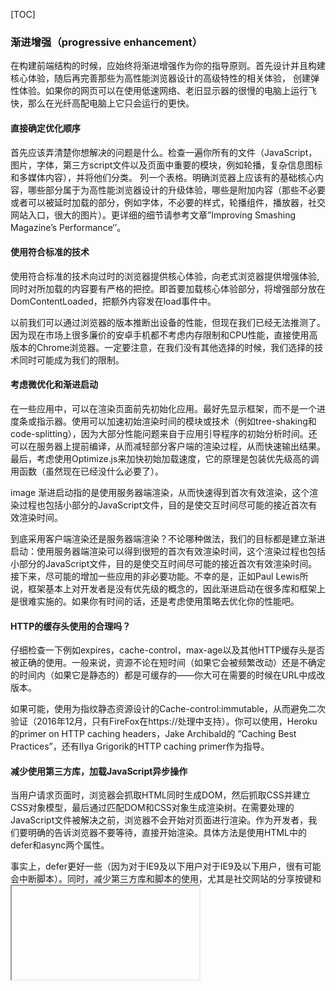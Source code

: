 [TOC]

### 渐进增强（progressive enhancement）
在构建前端结构的时候，应始终将渐进增强作为你的指导原则。首先设计并且构建核心体验，随后再完善那些为高性能浏览器设计的高级特性的相关体验，
创建弹性体验。如果你的网页可以在使用低速网络、老旧显示器的很慢的电脑上运行飞快，那么在光纤高配电脑上它只会运行的更快。


#### 直接确定优化顺序
首先应该弄清楚你想解决的问题是什么。检查一遍你所有的文件（JavaScript，图片，字体，第三方script文件以及页面中重要的模块，例如轮播，复杂信息图标和多媒体内容），并将他们分类。
列一个表格。明确浏览器上应该有的基础核心内容，哪些部分属于为高性能浏览器设计的升级体验，哪些是附加内容（那些不必要或者可以被延时加载的部分，例如字体，不必要的样式，轮播组件，播放器，社交网站入口，很大的图片）。更详细的细节请参考文章”Improving Smashing Magazine’s Performance‘’。

#### 使用符合标准的技术
使用符合标准的技术向过时的浏览器提供核心体验，向老式浏览器提供增强体验, 同时对所加载的内容要有严格的把控。即首要加载核心体验部分，将增强部分放在DomContentLoaded，把额外内容发在load事件中。

以前我们可以通过浏览器的版本推断出设备的性能，但现在我们已经无法推测了。因为现在市场上很多廉价的安卓手机都不考虑内存限制和CPU性能，直接使用高版本的Chrome浏览器。一定要注意，在我们没有其他选择的时候，我们选择的技术同时可能成为我们的限制。

#### 考虑微优化和渐进启动
在一些应用中，可以在渲染页面前先初始化应用。最好先显示框架，而不是一个进度条或指示器。使用可以加速初始渲染时间的模块或技术（例如tree-shaking和code-splitting），因为大部分性能问题来自于应用引导程序的初始分析时间。还可以在服务器上提前编译，从而减轻部分客户端的渲染过程，从而快速输出结果。最后，考虑使用Optimize.js来加快初始加载速度，它的原理是包装优先级高的调用函数（虽然现在已经没什么必要了）。

image
渐进启动指的是使用服务器端渲染，从而快速得到首次有效渲染，这个渲染过程也包括小部分的JavaScript文件，目的是使交互时间尽可能的接近首次有效渲染时间。

到底采用客户端渲染还是服务器端渲染？不论哪种做法，我们的目标都是建立渐进启动：使用服务器端渲染可以得到很短的首次有效渲染时间，这个渲染过程也包括小部分的JavaScript文件，目的是使交互时间尽可能的接近首次有效渲染时间。接下来，尽可能的增加一些应用的非必要功能。不幸的是，正如Paul Lewis所说，框架基本上对开发者是没有优先级的概念的，因此渐进启动在很多库和框架上是很难实施的。如果你有时间的话，还是考虑使用策略去优化你的性能吧。

#### HTTP的缓存头使用的合理吗？
仔细检查一下例如expires，cache-control，max-age以及其他HTTP缓存头是否被正确的使用。一般来说，资源不论在短时间（如果它会被频繁改动）还是不确定的时间内（如果它是静态的）都是可缓存的——你大可在需要的时候在URL中成改版本。

如果可能，使用为指纹静态资源设计的Cache-control:immutable，从而避免二次验证（2016年12月，只有FireFox在https://处理中支持）。你可以使用，Heroku的primer on HTTP caching headers，Jake Archibald的 ”Caching Best Practices”，还有IIya Grigorik的HTTP caching primer作为指导。

#### 减少使用第三方库，加载JavaScript异步操作
当用户请求页面时，浏览器会抓取HTML同时生成DOM，然后抓取CSS并建立CSS对象模型，最后通过匹配DOM和CSS对象生成渲染树。在需要处理的JavaScript文件被解决之前，浏览器不会开始对页面进行渲染。作为开发者，我们要明确的告诉浏览器不要等待，直接开始渲染。具体方法是使用HTML中的defer和async两个属性。

事实上，defer更好一些（因为对于IE9及以下用户对于IE9及以下用户，很有可能会中断脚本）。同时，减少第三方库和脚本的使用，尤其是社交网站的分享按键和<iframe>嵌入（比如地图）。你可以使用静态的社交网站分享按键（例如SSBG的）和指向交互地图的静态链接去代替他们。

####  图片是否被正确优化？
尽可能的使用带有srcset，sizes还有<picture>元素的响应式图片。你也可以利用<picture>元素的WebP格式，用JPEG格式作为替补（参见Andreas Bovens的code snippet）或是使用内容协商（使用接受头）。Sketch原本就支持WebP，WebP图片可以直接被Photoshop的WebP plugin导出。当然也有很多其他方法。

image
响应图片断点生成器可自动处理图片

你也可以使用客户端提示，现在浏览器也可以做到。在用来生成响应图片的源文件过少时，使用响应图片断点生成器或类似Cloudinary的服务自动的优化图片。在很多案例中，单独使用sreset和sizes都带来了很大的收益。在本网站上，我们给文件添加-opt后缀——例如brotli-compression-opt.png；这样团队的每一个人就知道这些带着后最的图片是被优化过的。

####  图片的进一步优化
当你在编写登陆界面的时候，发现页面上的图片加载的特别快，这时你需要确认一下JPEG格式文件是否已经通过mozJPEG（它可以操作扫描等级从而提高渲染时间）优化和压缩，PNG格式对应Pingo，GIF需要用到Lossy GIF，SVG要使用SVGOMG。对图片不重要的部分进行模糊处理（使用高斯模糊过滤器处理他们），从而减少文件大小，最后你可能还要去彩色化使图片变成黑白，从而减少更多的容量。对于背景图片，使用Photoshop保持0到10%的质量输出是绝对可以接受的。

如果你还觉得不够，那你可以通过多重背景图片技术来提高图片的感知性能。

####  网页字体优化了吗？
你用来修饰网页字体的服务很有可能毫无用处，包括字形和额外的特性。如果你在使用开源的字体，尝试用字体库中某一个小的子集或是自己归类一个小的子集从而压缩文件大小（例如通过一些特殊的注音符号引用Latin）。WOFF2 support是个非常不错的选择，如果浏览器不支持，那你可以将WOFF和OTF作为备用。你也可以从Zach Leatherman的“Comprehensive Guide to Font-Loading Strategies”一文中选择一个合适的策略，然后使用服务器来缓存字体。如果想要快速入门，Pixel Ambacht的教程与案例会让你的字体变得尽然有序。

image
Zach Leatherman的“Comprehensive Guide to Font-Loading Strategies”提供了一打可以让字体传输变得更好的选项

如果你用的是第三方服务器主机，没办法自己在服务器上对字体进行操作，一定看看Web Font Loader。FOUT is better than FOIT中提到，在备选情况下立即渲染文本，并且异步加载字体——你也可以使用loadCSS实现这个。你可能也会避免本地OS上安装字体。

####  快速执行关键部分的CSS
为了确保浏览器尽可能快的渲染你的页面，先收集页面首次可见部分的CSS文件（也叫决定性CSS或上半版CSS）进行渲染，然后将它加入页面的部分，从而避免重复操作。因为慢启动阶段对交换包大小的限制，你关键CSS文件的大小也被限制在14KB左右。如果高于这个值，浏览器需要重复一些步骤来获取更多的样式。关键CSS是允许你这样做的。可能对每个模板都需要这个操作。如果可能，考虑一下用Fiament Group用的条件内敛方法。

通过HTTP/2，关键CSS可以单独存为CSS文件，通过服务器传输，而且可以避免HTML膨胀。服务器传输缺乏连续支持，并且存在一些超高速缓存的问题（Hooman Beheshti演示的前144页）。事实上，这样会导致网络缓冲区膨胀。因为TCP的慢启动，服务器传输在稳定的连接下会更有效率。所以你可能需要建立带有缓存的HTTP/2服务器传输机制。但请记住，新的cache-digest规则会否定手动建立的需要缓存的服务器的请求。

####  通过tree-shaking和code-splitting减少净负载
Tree-shaking是通过保留那些在项目过程中真正需要的代码从而清理你的构建过程的一种方式。你可以用Webpack 2来提出那些没用的住配置文件，用UnCSS或Helium从CSS中取出不需要的样式。同理，也可以考虑学习一下如何编写高效的CSS选择器，以及如何避免膨胀和高费的样式。

Code-splitting是另一个Webpack特性，它可以根据按需加载的块将你的代码分开。只要你在代码中定义了分离点，Webpack便会处理好相关的输出文件。它基本上能保证你初始下载的内容很小，而且在需求被添加时按需请求代码。

Rollup所展示的结果要比Browserify配置文件所显示的好得多。所以当我们想使用类似工具的时候，或许应该看看Rollupify，它将ECMAScript2015模块变成了一个更大的CommonJS模块——因为小模块没准有出乎意料的高性能成本，这源自于你对打包工具模块系统的选择。

####  提升渲染性能
使用类似CSS containment的方法对高消耗组建进行隔离，从而限制浏览器样式的范围，可以作用在为无canvas的浏览工作的布局和装饰工作中，或是用在第三方工具上。要确保页面滚动和出现动画效果时没有延迟，别忘了之前提到过的每秒60帧的原则。如果没办法做到，那就尽可能保证每秒帧数的大致范围在15到60帧。使用CSS中的will-change通知浏览器哪些元素和属性发生了变化。

也记得要衡量渲染执行中的性能（可以用DevTools）。可以参照Udacity上Paul Lewis的免费课程——浏览器渲染优化，作为入门。还有一篇Sergey Chikuyonok的文章讲了如何正确的用GPU动画。

####  预热网络连接，加快传输速度
使用页面框架，对高消耗组建延迟加载（字体，JS文件，循环播放，视频和内嵌框架）。使用资源提示来节省在dns-prefetch（指的是在后台执行DNS检索），preconnect（指要求浏览器在后台进行握手链接（DNS，TCP，TLS）），prerender（指要求浏览器在后台对特定页面进行渲染），preload（指的是提前取出暂不执行的源文件）。根据你浏览器的支持情况，尽量使用preconnect来代替dns-prefetch，而且在使用prefetch和prerender要特别小心——后者（prerender）只有在你非常确信用户下一步操作的情况下再去使用（比如购买流程中）。

HTTP/2
####  准备好使用HTTP/2
Google开始向着更安全网页的方向努力，并且将所有Chrome上的HTTP网页定义为“不安全”时，你或许应该考虑是继续使用HTTP/1.1，还是将目光转向HTTP/2环境。虽然初期投入比较大，但是使用HTTP/是大趋势，而且在熟练掌握之后，你可以使用service worker和服务器推送技术让行性能再提升一大截。

image
现在，Google计划把所有HTTP页面标记为不安全，并且将HTTP安全指示器设置为与Chrome用来拦截HTTPS的红色三角相同的图标。

使用HTTP/2的环境的缺点在于你要转移到HTTPS上，并且根据你HTTP/1.1用户的数量（主要指使用过时操作系统和过时浏览器的用户），你需要适应不同的建构过程，才能发送不同的建构。注意：不论是迁移还是新的构建过程都可能非常棘手而且耗时很多。

####  service workers是否为超高速缓存和网络提供预设机制？
没有经过优化的网络可以比用户机器的本地缓存跑得更快。如果你的网站在HTTPS上运行，你可以参考“实用主义者的service workers手册”，然后把静态资源存在service worker的缓存中，把离线预设（甚至离线页面）存在用户机器方便检索，这样比多次进行网络连接更有效。你还可以参考Jake的离线使用手册和免费的Udactiy课程“离线网络应用”。如果浏览器支持，那就再好不过了，预设就能在任何地方代替网络了。

#### 合理使用 CDN

根据你拥有的动态数据量，你可以将部分内容外包给静态站点生成工具 如 Jekyll、Hexo 生成的静态文件，接着把静态文件推到 CDN  中，最后 CDN 只是提供静态文件的静态版本。所以这样就可以避免发起对数据库的读写请求。你甚至可以选择一个基于 CDN 的静态主机平台，(这样就可以)通过给页面添加可交互组件的方式来丰富你的页面，并以此作为性能提升的标志 (JAMStack)。
请注意，CDN 也是可以托管并卸载（offload）动态内容的，所以咱们没有必要把 CDN 的服务范围限定在静态资源。（另外需要你记住的是），不管你的 CDN 是否执行内容压缩（GZip）、内容转换、HTTP/2 传输以及 ESI（一种标记语言，可以用它把网页划分为单独的可缓存的实体）等操作，我们还是需要复核上述操作的，这是因为上述操作不仅会在 CDN 的 edge 处（服务器最接近用户的地方）聚合页面中的静态以及动态内容，也还会执行其它任务。

#### 图片优化进阶别

    现在有一个至关重要着陆页，有一个特定的图片的加载速度非常关键，确保 JPEGs 是渐进式的并且使用 Adept、 mozJPEG （通过操纵扫描级来改善开始渲染时间）或者 Guetzli 压缩，谷歌新的开源编码器重点是能够感官的性能，并借鉴 Zopfli 和 WebP。唯一的 不足 是：处理的时间慢（每百万像素 CPU 一分钟）。至于 png，我们可以使用 Pingo，和 svgo，对于 SVG 的处理，我们使用 SVGO 或 SVGOMG
    每一个图像优化的文章会说明，但始终会提醒要保持矢量资源干净和紧密。确保清理未使用的资源，删除不必要的元数据，并减少图稿中的路径点数量（从而减少SVG代码）。（感谢，Jeremy！）
    到目前为止，这些优化只涵盖了基础知识。 Addy Osmani 已经发布了 一个非常详细的基本图像优化指南，深入到图像压缩和颜色管理的细节。 例如，您可以模糊图像中不必要的部分（通过对其应用高斯模糊滤镜）以减小文件大小，最终甚至可以开始移除颜色或将图像变成黑白色，以进一步缩小图像尺寸。 对于背景图像， 从Photoshop 导出的照片质量为 0 到 10％ 也是绝对可以接受的。
    那么 GIF 图片呢？我们可以使用 循环的 HTML5 视频，而不是影响渲染性能和带宽的重度 GIF 动画，而使用循环的 HTML5 视频，虽然 <video> 会使得 浏览器的性能很慢，但是与图像不同的是，浏览器不会预先加载 <video> 内容。我们也可以使用 Lossy GIF, gifsicle 或者 giflossy 添加有损压缩 GIF。
    好 消息: 希望不久以后我们可以使用 <img src=".mp4"> 来加载视频, 早期的测试表明 img 标签比同等大小的 GIF 显示速度的要快 20 多倍，解析速度要快 7 倍多。
    还不够好？那么，你也可以使用 多个背景图像技术 提高图像的感知性能。 记着，减少对比度  和模糊不必要的细节（或消除颜色）也可以减小文件的大小。 你需要放大一个小照片而不失真？考虑使用 Letsenhance.io

    Zach Leatherman 的 字体加载策略综合指南 提供了十几种更好的网页字体发送选项


#### 你是否异步加载 JavaScript？

当用户请求页面时，浏览器获取 HTML 并构造 DOM，然后获取 CSS 并构造 CSSOM，然后通过匹配 DOM 和 CSSOM 生成一个渲染树。如果有任何的 JavaScript 需要解决，浏览器将不会开始渲染页面，直到 JavaScript 解决完毕，这样就会延迟渲染。 作为开发人员，我们必须明确告诉浏览器不要等待并立即开始渲染页面。 为脚本执行此操作的方法是使用 HTML 中的 defer 和 async 属性。
事实证明，我们 应该把 async 改为 defer（因为 ie9 及以下不支持 async）。 另外，如上所述，限制第三方库和脚本的影响，特别是使用社交共享按钮和嵌入的 <iframe> 嵌入（如地图）。 大小限制 有助于防止 JavaScript 库过大：如果您不小心添加了大量依赖项，该工具将通知你并抛出错误。 你可以使用 静态社交分享按钮（如通过 SSBG ）和 静态链接 来代替交互式地图。

你对开销很大的 JS 是否使用懒加载并使用 Intersection Observer？

如果您需要延迟加载图片、视频、广告脚本、A/B 测试脚本或任何其他资源，则可以使用 Intersection Observer API，它提供了一种方法异步观察目标元素与 祖先元素或顶层文档的视口。基本上，你需要创建一个新的 IntersectionObserver 对象，它接收一个回调函数和一组选项。 然后我们添加一个目标来观察。
当目标变得可见或不可见时执行回调函数，所以当它拦截视口时，可以在元素变得可见之前开始采取一些行动。 事实上，我们可以精确地控制观察者的回调何时被调用，使用 rootMargin 和 threshold（一个数字或者一个数字数组来表示目标可见度的百分比）。Alejandro Garcia Anglada 发表了一个 简单的教程 关于如何实际实施的教程。
你甚至可以通过向你的网页添加 渐进式图片加载 来将其提升到新的水平。 与 Facebook，Pinterest 和 Medium 类似，你可以首先加载低质量或模糊的图像，然后在页面继续加载时，使用 Guy Podjarny 提出的 LQIP (Low Quality Image Placeholders) technique（低质量图像占位符）技术替换它们的清晰版本。（可以参考知乎）
如果技术提高了用户体验，观点就不一样了，但它肯定会提高第一次有意义的绘画的时间。我们甚至可以通过使用 SQIP 创建图像的低质量版本作为 SVG 占位符来实现自动化。 这些占位符可以嵌入 HTML 中，因为它们自然可以用文本压缩方法压缩。 Dean Hume 在他的文章中 描述了 如何使用 Intersection Observer 来实现这种技术。
浏览器支持程度如何呢？Decent，与 Chrome，火狐，Edge 和 Samsung Internet 已经支持了。 WebKit 目前 正在开发中。如果浏览器不支持呢？ 如果不支持Intersection Observer，我们仍然可以 延迟加载 一个 polyfill 或立即加载图像。甚至还有一个 library。
通常，我们会使用懒加载来处理所有代价较大的组件，如字体，JavaScript，轮播，视频和 iframe。 你甚至可以根据网络质量调整内容服务。网络信息 API，特别是 navigator.connection.effectiveType（Chrome 62+）使用 RTT 和下行链路值来更准确地表示连接和用户可以处理的数据。 您可以使用它来完全删除视频自动播放，背景图片或 Web 字体，以便连接速度太慢。

#### 你是否优先加载关键的 CSS？

为确保浏览器尽快开始渲染页面，通常 会收集开始渲染页面的第一个可见部分所需的所有 CSS（称为 “关键CSS” 或 “首屏 CSS”）并将其内联添加到页面的 <head> 中，从而减少往返。 由于在慢启动阶段交换包的大小有限，所以关键 CSS 的预算大约是 14 KB。
如果超出这个范围，浏览器将需要额外往返取得更多样式。  CriticalCSS 和 Critical 可以做到这一点。 你可能需要为你使用的每个模板执行此操作。 如果可能的话，考虑使用 Filament Group 使用的 条件内联方法。
使用 HTTP/2，关键 CSS 可以存储在一个单独的 CSS 文件中，并通过 服务器推送 来传递，而不会增大 HTML 的大小。 问题在于，服务器推送是很 麻烦，因为浏览器中存在许多问题和竞争条件。 它一直不被支持，并有一些缓存问题（参见 [Hooman Beheshti介绍的文章](Hooman Beheshti's presentation) 114 页内容）。事实上，这种影响可能是 负面的，会使网络缓冲区膨胀，从而阻止文档中的真实帧被传送。 而且，由于 TCP 启动缓慢，似乎服务器推送在热连接上 更加有效。
即使使用 HTTP/1，将关键 CSS 放在根目录上的单独文件中也是有 好处的，有时甚至比缓存和内联更为有效。 Chrome 请求这个页面的时候会再发送一个 HTTP 连接到根目录，从而不需要 TCP 连接来获取这个 CSS（感谢 Philip！）
需要注意的一点是：和 preload 不同的是，preload 可以触发来自任何域的预加载，而你只能从你自己的域或你所授权的域中推送资源。 一旦服务器得到来自客户端的第一个请求，就可以启动它。 服务器将资源压入缓存，并在连接终止时被删除。 但是，由于可以在多个选项卡之间重复使用 HTTP/2 连接，所以推送的资源也可以被来自其他选项卡的请求声明（感谢 Inian！）。
目前，服务器并没有一个简单的方法得知被推送的资源 是否已经存在于用户的缓存中，因此每个用户的访问都会继续推送资源。因此，您可能需要创建一个 缓存监测 HTTP/2 服务器推送机制。如果被提取，您可以尝试从缓存中获取它们，这样可以避免再次推送。
但请记住，新的 cache-digest 规范 无需手动建立这样的 “缓存感知” 的服务器，基本上在 HTTP/2 中声明的一个新的帧类型就可以表达该主机的内容。因此，它对于 CDN 也是特别有用的。
对于动态内容，当服务器需要一些时间来生成响应时，浏览器无法发出任何请求，因为它不知道页面可能引用的任何子资源。 在这种情况下，我们可以预热连接并增加 TCP 拥塞窗口大小，以便将来的请求可以更快地完成。 而且，所有内联配置对于服务器推送都是较好的选择。事实上，Inian Parameshwaran 对 HTTP/2 Push 和 HTTP Preload 进行了比较 深入的研究，内容很不错，其中包含了您可能需要的所有细节。服务器到底是推送还是不推送呢？你可以阅读一下 Colin Bendell 的  Should I Push?。
底线：正如 Sam Saccone 所说，preload 有利于将资源的开始下载时间更接近初始请求， 而服务器推送是一个完整的 RTT（或 更多，这取决于您的服务器反应时间 —— 如果你有一个服务器可以防止不必要的推送。

你使用 流响应 吗？通过流，在初始导航请求中呈现的 HTML 可以充分利用浏览器的流式 HTML 解析器。

#### 你使用流响应吗?

streams 经常被遗忘和忽略，它提供了异步读取或写入数据块的接口，在任何给定的时间内，只有一部分数据可能在内存中可用。 基本上，只要第一个数据块可用，它们就允许原始请求的页面开始处理响应，并使用针对流进行优化的解析器逐步显示内容。
我们可以从多个来源创建一个流。例如，您可以让服务器构建一个壳子来自于缓存，内容来自网络的流，而不是提供一个空的 UI 外壳并让它填充它。 正如 Jeff Posnick 指出的，如果您的 web 应用程序由 CMS 提供支持的，那么服务器渲染 HTML 是通过将部分模板拼接在一起来呈现的，该模型将直接转换为使用流式响应，而模板逻辑将从服务器复制而不是你的服务器。Jake Archibald 的 The Year of Web Streams 文章重点介绍了如何构建它。对于性能的提升是非常明显的。
流式传输整个 HTML 响应的一个重要优点是，在初始导航请求期间呈现的 HTML 可以充分利用浏览器的流式 HTML 解析器。 在页面加载之后插入到文档中的 HTML 块（与通过 JavaScript 填充的内容一样常见）无法利用此优化。
浏览器支持程度如何呢? 详情请看这里 Chrome 52+、Firefox 57、Safari 和 Edge 支持此 API 并且服务器已经支持所有的 现代浏览器.

#### 你使用 Save-Data 存储数据吗?

特别是在新兴市场工作时，你可能需要考虑优化用户选择节省数据的体验。 Save-Data 客户端提示请求头 允许我们为成本和性能受限的用户定制应用程序和有效载荷。 实际上，您可以将 高 DPI 图像的请求重写为低 DPI 图像，删除网页字体和花哨的特效，关闭视频自动播放，服务器推送，甚至更改提供标记的方式。
该头部目前仅支持 Chromium，Android 版 Chrome 或 桌面设备上的 Data Saver 扩展。最后，你还可以使用 service worker 和 Network Information API 来提供基于网络类型的低/高分辨率的图像。

#### 你是否激活了连接以加快传输？

使用 资源提示 来节约时间，如 dns-prefetch （在后台执行 DNS 查询），preconnect （告诉浏览器在后台进行连接握手（DNS, TCP, TLS）），prefetch (告诉浏览器请求一个资源) 和 preload (预先获取资源而不执行他们)。
最近，我们至少会使用 preconnect 和 dns-prefetch，我们会小心使用 prefetch 和 preload；前者只能在你非常确定用户后续需要什么资源的情况下使用（类似于采购渠道）。注意，prerender 已被弃用，不再被支持。
请注意，即使使用 preconnect 和 dns-prefetch，浏览器也会对它将并行查找或连接的主机数量进行限制，因此最好是将它们根据优先级进行排序（感谢 Philip！）。
事实上，使用资源提示可能是最简单的提高性能的方法，它确实很有效。什么时候该使用呢？Addy Osmani 已经做了解释，我们应该预加载确定将在当前页面中使用的资源。预获取可能用于未来页面的资源，例如用户尚未访问的页面所需的 Webpack 包。
Addy 的关于 Chrome 中加载优先级的文章展示了 Chrome 是如何精确地解析资源提示的，因此一旦你决定哪些资源对页面渲染比较重要，你就可以给它们赋予比较高的优先级。你可以在 Chrome DevTools 网络请求表格（或者 Safari Technology Preview）中启动“priority”列来查看你的请求的优先级。

DevTools 中的 "Priority" 列。图片来源于：Ben Schwarz，重要的请求
例如，由于字体通常是页面上的重要资源，所以最好使用 preload 请求浏览器下载字体。你也可以 动态加载 JavaScript ，从而有效的执行延迟加载。同样的，因为 <link rel="preload"> 接收一个 media 的属性，你可以基于 @media 查询规则来有选择性地优先加载资源。
需要注意的一些问题是：preload 可以 将资源的下载时间移到请求开始时，但是这些缓存在内存中的预先加载的资源是绑定在所发送请求的页面上，也就是说预先加载的请求不能被页面所共享。而且，preload 与 HTTP 缓存配合得也很好：如果缓存命中则不会发送网络请求。
因此，它对后发现的资源也非常有用，如：通过 background-image 加载的一幅 hero image，内联关键 CSS （或 JavaScript），并预先加载其他 CSS （或 JavaScript）。此外，只有当浏览器从服务器接收 HTML，并且前面的解析器找到了 preload 标签后，preload 标签才可以启动预加载。由于我们不等待浏览器解析 HTML 以启动请求，所以通过 HTTP 头进行预加载要快一些。早期提示将有助于进一步，在发送 HTML 响应标头之前启动预加载。
请注意：如果你正在使用 preload，as 必须定义否则什么都不会加载，还有，预加载字体时如果没有 crossorigin 属性将会获取两次

#### 你优化渲染性能了吗？

使用 CSS containment 隔离昂贵的组件 - 例如，限制浏览器样式、用于非画布导航的布局和绘画工作，第三方组件的范围。确保在滚动页面没有延迟，或者当一个元素进行动画时，持续地达到每秒 60 帧。如果这是不可能的，那么至少要使每秒帧数持续保持在 60 到 15 的范围。使用 CSS 的 will-change 通知浏览器哪个元素的哪个属性将要发生变化。
此外，评估运行时渲染性能（例如，使用 DevTools）。可以通过学习 Paul Lewis 免费的关于浏览器渲染优化的 Udacity 课程和 Emily Hayman 的文章优化网页动画和交互来入门。
同样，我们有 Sergey Chikuyonok 这篇文章关于如何正确使用 GPU 动画。注意：对 GPU-composited 层的更改是代价最小的，如果你能通过“不透明”和“变形”来触发合成，那么你就是在正确的道路上。

#### 你优化过渲染体验吗？

组件以何种顺序显示在页面上以及我们如何给浏览器提供资源固然重要，但是我们同样也不能低估了感知性能的角色。这一概念涉及到等待的心理学，主要是让用户在其他事情发生时保持忙碌。这就涉及到了感知管理，优先开始，提前完成和宽容管理。
这一切意味着什么？在加载资源时，我们可以尝试始终领先于客户一步，所以将很多处理放置到后台，响应会很迅速。让客户参与进来，我们可以用骨架屏幕（实例演示），而不是当没有更多优化可做时、用加载指示，添加一些动画/过渡欺骗用户体验。

### 是否启动了 OCSP stapling？

通过在你的服务上启动 OCSP stapling，你可以加速 TLS 握手。在线证书状态协议（OCSP）的提出是为了替代证书注销列表（CRL）协议。两个协议都是用于检查一个 SSL 证书是否已被撤回。但是，OCSP 协议不需要浏览器花时间下载然后在列表中搜索认证信息，因此减少了握手时间。

### 你使用（针对 HTTP 响应头压缩的）HPACK 压缩算法了吗？

如果你使用 HTTP/2，请再次检查，确保您的服务针对 HTTP 响应头部实现 HPACK 压缩以减少不必要的开销。由于 HTTP/2 服务相对较新，它们可能不完全支持该规范，HPACK 就是一个例子。可以使用 H2spec 这个伟大的（如果技术上很详细）工具来检查。HPACK作品。

### 按需加载资源
资源（特别是图片）的按需加载或者说惰性加载，可以有助于你的 Web 应用在整体上获得更好的性能。对于使用大量图片的页面来说惰性加载有着显著的三个好处：

减少向服务器发出的并发请求数量（这就使得页面的其他部分获得更快的加载时间）
减少浏览器的内存使用率（更少的图片，更少的内存）
减少服务器端的负载

### 更新：图片编码优化
    我们的一个读者指出了一个非常重要的遗漏：图片编码优化。PNGs 和 JPGs 在 Web 发布时都会使用次优的设置进行编码。通过改变编码器和它的设置，对于需要大量图片的网站来说可以获得有效的改善。流行的解决方案包括 OptiPNG 和jpegtran。

    A guide to PNG optimization 详细描述了 OptiPNG 可以如何用于优化 PNGs。

    The man page for jpegtran 对它的一些特性提供了很好的介绍。

    如果你发现这些指南相对于你的要求来说都太复杂了的话，这儿有一些在线网站可以提供优化服务。也有一些像 RIOT 一样的图形化界面，非常有助于批量操作和结果检查。


#### 2.2.DOM渲染层与GPU硬件加速



（一）CSS属性读写分离：浏览器每次对元素样式进行读操作时，都必须进行一次重新渲染（重排 + 重绘），所以我们在使用JS对元素样式进行读写操作时，最好将两者分离开，先读后写，避免出现两者交叉使用的情况。最最最客观的解决方案，就是不用JS去操作元素样式，这也是我最推荐的。

（二）通过切换class或者使用元素的style.csstext属性去批量操作元素样式。

（三）DOM元素离线更新：当对DOM进行相关操作时，例、appendChild等都可以使用Document Fragment对象进行离线操作，带元素“组装”完成后再一次插入页面，或者使用display:none 对元素隐藏，在元素“消失”后进行相关操作。

（四）将没用的元素设为不可见：visibility: hidden，这样可以减小重绘的压力，必要的时候再将元素显示。

（五）压缩DOM的深度，一个渲染层内不要有过深的子元素，少用DOM完成页面样式，多使用伪元素或者box-shadow取代。

（六）图片在渲染前指定大小：因为img元素是内联元素，所以在加载图片后会改变宽高，严重的情况会导致整个页面重排，所以最好在渲染前就指定其大小，或者让其脱离文档流。

（七）对页面中可能发生大量重排重绘的元素单独触发渲染层，使用GPU分担CPU压力。（这项策略需要慎用，得着重考量以牺牲GPU占用率为代价能否换来可期的性能优化，毕竟页面中存在太多的渲染层对于GPU而言也是一种不必要的压力，通常情况下，我们会对动画元素采取硬件加速。）

 ```
 相关知识:

    对，你没看错，页面的真实样子就是这样，是由多个DOM元素渲染层（Layers）组成的，实际上一个页面在构建完Render Tree之后，是经历了这样的流程才最终呈现在我们面前的：

     ①浏览器会先获取DOM树并依据样式将其分割成多个独立的渲染层

     ②CPU将每个层绘制进绘图中

     ③将位图作为纹理上传至GPU（显卡）绘制

     ④GPU将所有的渲染层缓存（如果下次上传的渲染层没有发生变化，GPU就不需要对其进行重绘）并复合多个渲染层最终形成我们的图像

     从上面的步骤我们可以知道，布局是由CPU处理的，而绘制则是由GPU完成的。

     其实在chrome中，也为我们提供了相关插件供我们查看页面渲染层的分布情况以及GPU的占用率：（所以说，平时我们得多去尝试尝试chrome的那些莫名其妙的插件，真的会发现好多东西都是神器）

     chrome开发者工具菜单→more tools→Layers（开启渲染层功能模块）

     chrome开发者工具菜单→more tools→rendering（开启渲染性能监测工具）

     执行上面的操作后，你会在浏览器里看到这样的效果：

     太多东西了，分模块讲吧：

     （一）最先是页面右上方的小黑窗：其实提示已经说的很清楚了，它显示的就是我们的GPU占用率，能够让我们清楚地知道页面是否发生了大量的重绘。

     （二）Layers版块：这就是用于显示我们刚提到的DOM渲染层的工具了，左侧的列表里将会列出页面里存在哪些渲染层，还有这些渲染层的详细信息。

     （三）Rendering版块：这个版块和我们的控制台在同一个地方，大家可别找不到它。前三个勾选项是我们最常使用的，让我来给大家解释一下他们的功能（充当一次免费翻译）

     ①Paint flashing：勾选之后会对页面中发生重绘的元素高亮显示

     ②Layer borders：和我们的Layer版块功能类似，它会用高亮边界突出我们页面中的各个渲染层

     ③FPS meter：就是开启我们在（一）中提到的小黑窗，用于观察我们的GPU占用率

     可能大家会问我，提到DOM渲染层这么深的概念有什么用啊，好像跟性能优化没一点关系啊？大家应该还记得我刚说到GPU会对我们的渲染层作缓存对吧，那么大家试想一下，如果我们把那些一直发生大量重排重绘的元素提取出来，单独触发一个渲染层，那样这个元素不就不会“连累”其他元素一块重绘了对吧。

     那么问题来了，什么情况下会触发渲染层呢？大家只要记住：

     Video元素、WebGL、Canvas、CSS3 3D、CSS滤镜、z-index大于某个相邻节点的元素都会触发新的Layer，其实我们最常用的方法，就是给某个元素加上下面的样式：

     transform: translateZ(0);
     backface-visibility: hidden;
     这样就可以触发渲染层啦 。

     我们把容易触发重排重绘的元素单独触发渲染层，让它与那些“静态”元素隔离，让GPU分担更多的渲染工作，我们通常把这样的措施成为硬件加速，或者是GPU加速。大家之前肯定听过这个说法，现在完全清楚它的原理了吧。

     2.3.重排与重绘
     现在到我们的重头戏了，重排和重绘。先抛出概念：

     ①重排（reflow）：渲染层内的元素布局发生修改，都会导致页面重新排列，比如窗口的尺寸发生变化、删除或添加DOM元素，修改了影响元素盒子大小的CSS属性（诸如：width、height、padding）。

     ②重绘（repaint）：绘制，即渲染上色，所有对元素的视觉表现属性的修改，都会引发重绘。

     我们习惯使用chrome devtools中的performance版块来测量页面重排重绘所占据的时间：

     ①蓝色部分：HTML解析和网络通信占用的时间

     ②黄色部分：JavaScript语句执行所占用时间

     ③紫色部分：重排占用时间

     ④绿色部分：重绘占用时间

     不论是重排还是重绘，都会阻塞浏览器。要提高网页性能，就要降低重排和重绘的频率和成本，近可能少地触发重新渲染。正如我们在2.3中提到的，重排是由CPU处理的，而重绘是由GPU处理的，CPU的处理效率远不及GPU，并且重排一定会引发重绘，而重绘不一定会引发重排。所以在性能优化工作中，我们更应当着重减少重排的发生。

     这里给大家推荐一个网站，里面详细列出了哪些CSS属性在不同的渲染引擎中是否会触发重排或重绘：

     https://csstriggers.com/ （图片来自官网）
```
[网站性能优化实战——从12.67s到1.06s的故事](https://zhuanlan.zhihu.com/p/35224473)



#### 步骤一 — HTML
浏览器从上到下读取标签，把他们分解成节点，从而创建 DOM 。



HTML 加载优化策略
样式在顶部，脚本在底部

总体思路是尽可能早的加载样式，尽可能晚的加载脚本。原因是脚本执行之前，需要 HTML 和 CSS 解析完成，因此，样式尽可能的往顶部放，当底部脚本开始执行之前，样式有足够的时间完成计算。

进一步讲讲如何优化

最小化和压缩

方法可用于所有内容，包括 HTML，CSS，JavaScript，图片和其它资源。

最小化是移除所有多余的字符，包括空格，注释，多余的分号，等等。

压缩比如 GZip，大大压缩下载文件的大小

两种方法都用的情况下，资源加载量减少了 80% 到 90%。比如： bootstrap 节省了 87% 的流量 。

无障碍

不会提升页面的下载速度，但会大大提升残障人士的满意度。给元素加上 aria 标签，图片提供 alt 文本， HTML 5 无障碍参见 。

使用诸如 WAVE 的工具鉴别哪些地方可以提高可访问性。

#### 步骤二 — CSS
当浏览器发现任何与节点相关的样式时，比如：外部，内部，或行内样式，立即停止 渲染 DOM ，并利用这些节点创建 CSSOM。这就是 CSS “ 渲染阻塞 “ 的由来。这里是不同类型样式的 优缺点 。

//外部样式<linkrel="stylesheet"href="styles.css">// 内部样式<style>
  h1 {    font-size: 18px;
  }</style>// 行内样式<buttonstyle="background-color: blue;">Click me</button>
CSSOM 节点创建与 DOM 节点创建类似，随后，两者合并如下：



CSSOM 的构建会阻塞页面的渲染，因此我们想尽早加载样式，

CSS 加载优化策略
使用 media 属性

media 属性指定加载样式的条件，比如：符合最大或最小分辨率？还是面向屏幕阅读器？

延迟加载 CSS

有些样式，比如：首屏以下的，或者不那么重要的，可以等待首屏最有价值的内容渲染完成再加载，可以使用脚本等待页面加载，然后再插入样式。

这有两个栗子： The future of loading CSS ， Defer load CSS

只加载需要的样式

使用 uncss 类似的工具，尽量移除不需要的样式。

#### 步骤三 — JavaScript
浏览器不断构建 DOM / CSSOM 节点，直到发现外部或者行内的脚本。

由于脚本可能需要访问或操作之前的 HTML 或样式，我们必须等待它们构建完成。

因此浏览器必须停止 解析 节点，完成构建 CSSOM，执行脚本，然后再继续。这就是 JavaScript 被称作“ 解析器阻塞 ”的原因。

脚本只能等到先前的 CSS 节点构建完成。



JavaScript 加载优化策略
异步加载脚本

脚本添加 async 属性，可以通知浏览器不要阻塞其余页面的加载，下载脚本处于较低的优先级。一旦下载完成，就可以执行。



async 适用于不影响 DOM 或 CSSOM 的脚本，对一些跟我们的代码无关的，不影响用户体验的外部脚本尤其适用，比如：分析统计脚本。

延迟加载脚本

defer 跟 async 非常相似，不会阻塞页面加载，但会等到 HTML 完成解析后再执行。



使用 defer 策略的 另一个好选择 ，或者也可以使用 addEventListener ，了解更多，参加 这里。

不幸的是 async 和 defer 对于行内的脚本不起作用，浏览器默认会编译执行它们。

操作之前克隆节点

多次操作 DOM 时可以尝试，首先克隆整个 DOM 节点更加高效，操作克隆后的节点，然后替换先前的节点，避免了多次重绘，降低了 CPU 和内存消耗，同时也避免了不必要的页面闪烁。

需要注意，克隆的时候并没有克隆事件监听。

Preload/Prefetch/Prerender/Preconnect

这些新属性并不是所有的浏览器都支持。了解详情可以看这里： Prefetching, preloading, prebrowsing

#### 步骤四 — 渲染树（Render Tree）
一旦所有节点已被解析，DOM 和 CSSOM 准备合并，浏览器便会构建渲染树。如果我们把节点想象成单词，那么对象模型就是句子，渲染树便是整个页面。



#### 步骤五 — 布局（Layout）
布局阶段需要确定页面上所有元素的大小和位置。



#### 步骤六 — 渲染（Paint）
最终的渲染阶段，会真正地光栅化屏幕上的像素，把页面呈现给用户。



整个过程耗时1秒或十分之一秒，我们的任务是让它更快。

如果 JavaScript 事件改变了页面的某部分，便会引起渲染树的重绘，并且迫使布局（Layout）和渲染（Paint）过程再次进行。

浏览器如何发起网络请求
当浏览器请求一个 URL，服务端会响应一些 HTML。

我们需要认识一个新术语，关键渲染路径（Critical Rendering Path (CRP)），就是浏览器渲染页面的步骤数，如下图。



#### 关键路径长度
关键渲染路径的度量标准是路径长度。最理想的关键路径长度是1。

如果页面包含一些内部样式和 JavaScript ，关键路径发生以下改变。



新增两步， 构建 CSSOM 和 执行脚本 ，因为我们的 HTML 有内部样式和脚本需要计算。由于没有外部请求，我们的关键路径长度没变。

但是注意，我们的 HTML 大小增加到了 2kb，某些地方还是受了影响。

#### 关键字节数
三个度量标准之二出现了，关键字节数，它用来衡量渲染页面需要传送多少字节数。

如果你认为不需要外部资源，就大错特错了，外部资源可以被缓存。

我们使用一个外部 CSS 文件，一个外部 JavaScript 文件，和一个外部带 async 属性的 JavaScript 文件。关键路径图如下：



浏览器请求页面，构建 DOM，发现外部资源后开始下载，CSS 和 JavaScript 有较高的优先级，其它资源次之。

styles.css 和 app.js 通过另一个关键路径获取。暂时不获取 analytics.js ，因为加了 async 属性，浏览器将用另一个线程下载它，它处于较低优先级，不会阻塞页面渲染，也不影响关键路径。

#### 关键文件
最后一个度量标准是关键文件，浏览器渲染页面需要下载的文件总量。以上例子，HTML 文件，CSS 和 JavaScript 文件算关键文件， async 的脚本不算。当然是文件越少越好。

回到关键路径长度
以上例子就是最长的渲染路径吗？我认为渲染页面时，我们仅需要下载 HTML，CSS 和 JavaScript 文件，仅通过两次服务器往返就做到了。

HTTP1 文件限制
我们浏览器的 HTTP1 协议，在同一个域名，同一次，允许下载的文件数有最大限制，范围从 2（老旧的浏览器）到 6（Edge，Chrome）。

各种浏览器请求文件的最大并发数，参见 Maximum concurrent connections to the same domain for browsers 。

通过把一些资源存放到影子域名，可以绕过这个限制，以达到最佳优化效果。

注意：不要把关键的 CSS 放到根域名之外的其他域名，有些场景下会对 DNS 查找和延迟起反作用。

#### HTTP2
如果网站使用了 HTTP2，并且用户的浏览器也兼容，则可以完全避开这个下载限制。

这里 有个 HTTP2 测试网站。

TCP 往返限制
每一次服务器往返可以传送的最大数据量是 14kb，包括所有 HTML，CSS 和脚本的网络请求。

如果我们的 HTML，或者积累的资源请求超过 14kb时，需要多做一次服务器往返。

大魔法师
我们整个 HTML 页面可以很好的压缩， GZip 可以压缩到 2kb，远低于 14kb 的限制，因此，一次服务器往返就可以搞定。



关键路径度量: 长度 1，文件数 1，字节数 2kb

浏览器发现外部资源（CSS 和 JavaScript）时，发起请求开始下载它们。首要下载的 CSS 文件是 14kb，达到了往返传输的最大限制，因此增加了一条关键路径。



关键路径度量: 长度 2，文件数 2，字节数 16kb

余下的资源低于 14kb，但是总共有 7 个资源，由于网站未启用 HTTP2，我们的 Chrome，每一次往返仅可以下载 6 个文件。



关键路径度量: 长度 3，文件数 8，字节数 28kb

下载完最终文件，并开始渲染 DOM。



关键路径度量: 长度 4，文件数 9，字节数 30kb

基于以上的信息和知识，发起每个连接时，就可以准确地预估页面的性能了。

浏览器网络优化策略
Pagespeed Insights

使用 Insights 鉴别性能问题，Chrome DevTools 也有个 audit 标签。

充分利用 Chrome 开发者工具

这篇文章 值得一读，帮你理解网络资源

在优质的环境里开发，在艰苦的环境里测试

开发时大可使用 1Tb SSD，32G 内存的 Macbook Pro ，但是性能测试时还是要到 Chrome 的 network 标签下模拟低带宽的情形，从而获取有价值的信息。

合并资源/文件

基本上，每接收到一个外部 CSS 和 JavaScript 文件，浏览器都会构建 CSSOM，执行脚本。尽管几个文件可以在一次往返中传送，但也浪费了浏览器的宝贵时间和资源，最好还是合并文件，减少不必要的加载。

首屏内容使用内部样式

内部 CSS 和 JavaScript 不需要请求外部资源，相反，外部资源又可以被缓存，并保持 DOM 轻量，两者没有非黑即白。

但是一个非常好的论点是首屏关键内容使用内部样式，可以避免请求额外的资源，节省时间做最有意义的渲染。

最小化/压缩图片

延迟加载图片

异步记载字体

是否真正需要 JavaScript / CSS?

原生 HTML 元素可以实现的行为是否用了脚本？是否有样式或者图标可以行内创建的，不需要内部/外部资源？比如： 行内 SVG 。

CDN

可以利用 CDN（内容分发网络）存储资源，它会从离用户最近，延迟最低的位置分发到用户设备，加载时间更快。

延伸阅读
Google 的优化文档

高性能浏览器网络

综述
关键渲染路径是最重要的，它使得网站优化有规律可循。需要关注3个指标：

1—关键字节数

2—关键文件数

3—关键路径长度

[[前端]浏览器前端优化](https://mp.weixin.qq.com/s?__biz=MzAxNzMwOTQ0NA==&mid=2653355020&idx=1&sn=0c8ab4fdcb3df4f7fb9edf825571666c&chksm=8035d667b7425f716c79cf8f124f34f0305b72d9b9307702680ff2783fcbb7236086951b1228#rd)



### 1.2.资源打包压缩


## 检测工具

### 1.4.网络传输性能检测工具——Page Speed
除了network版块，其实chrome还为我们准备好了一款监测网络传输性能的插件——Page Speed，咱们的文章封面，就是用的Page Speed的官方宣传图（因为我觉得这张图再合适不过了）。我们只需要通过下面步骤安装，就可以在chrome devtools里找到它了：chrome菜单→更多工具→拓展程序→chrome网上应用商店→搜索pagespeed后安转即可。

（PS：使用chrome应用商店需要翻墙，怎么翻墙我就不便多说了）

这就是Page Speed的功能界面：


我们只需要打开待测试的网页，然后点击Page Speed里的 Start analyzing按钮，它就会自动帮我们测试网络传输性能了，这是我的网站测试结果：


Page Speed最人性化的地方，便是它会对测试网站的性能瓶颈提出完整的建议，我们可以根据它的提示进行优化工作。这里我的网站已经优化到最好指标了(•́⌄•́๑)૭✧，Page Speed Score表示你的性能测试得分，100/100表示已经没有需要优化的地方。

优化完毕后再使用chorme devtools的network版块测量一下我们网页的白屏时间还有首屏时间，是不是得到了很大的提升？

### chrome开发者工具菜单→more tools→Layers（开启渲染层功能模块）

    chrome开发者工具菜单→more tools→rendering（开启渲染性能监测工具）




```
[前端性能优化指南](https://segmentfault.com/a/1190000003646305)
```





